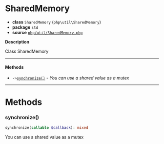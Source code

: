 # SharedMemory

- **class** `SharedMemory` (`php\util\SharedMemory`)
- **package** `std`
- **source** [`php/util/SharedMemory.php`](./src/main/resources/JPHP-INF/sdk/php/util/SharedMemory.php)

**Description**

Class SharedMemory

---

#### Methods

- `->`[`synchronize()`](#method-synchronize) - _You can use a shared value as a mutex_

---
# Methods

<a name="method-synchronize"></a>

### synchronize()
```php
synchronize(callable $callback): mixed
```
You can use a shared value as a mutex